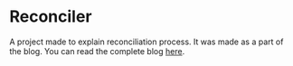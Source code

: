 # Reconciler 
A project made to explain reconciliation process. It was made as a part of the blog.
You can read the complete blog [here](https://rishabhsinghcodes.hashnode.dev/what-is-reconciliation-how-to-create-our-own-reconciler).
